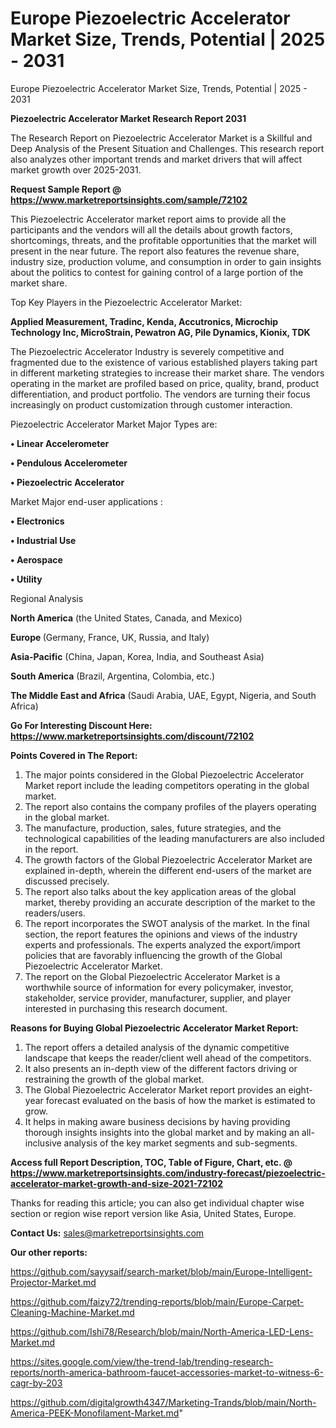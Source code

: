 # Europe Piezoelectric Accelerator Market Size, Trends, Potential | 2025 - 2031
Europe Piezoelectric Accelerator Market Size, Trends, Potential | 2025 - 2031

<strong>Piezoelectric Accelerator Market Research Report 2031</strong>

The Research Report on Piezoelectric Accelerator Market is a Skillful and Deep Analysis of the Present Situation and Challenges. This research report also analyzes other important trends and market drivers that will affect market growth over 2025-2031.

<strong>Request Sample Report @ <a href=https://www.marketreportsinsights.com/sample/72102>https://www.marketreportsinsights.com/sample/72102</a></strong>

This Piezoelectric Accelerator market report aims to provide all the participants and the vendors will all the details about growth factors, shortcomings, threats, and the profitable opportunities that the market will present in the near future. The report also features the revenue share, industry size, production volume, and consumption in order to gain insights about the politics to contest for gaining control of a large portion of the market share.

Top Key Players in the Piezoelectric Accelerator Market:

<strong>Applied Measurement, Tradinc, Kenda, Accutronics, Microchip Technology Inc, MicroStrain, Pewatron AG, Pile Dynamics, Kionix, TDK</strong>

The Piezoelectric Accelerator Industry is severely competitive and fragmented due to the existence of various established players taking part in different marketing strategies to increase their market share. The vendors operating in the market are profiled based on price, quality, brand, product differentiation, and product portfolio. The vendors are turning their focus increasingly on product customization through customer interaction.

Piezoelectric Accelerator Market Major Types are:

<strong>• Linear Accelerometer

• Pendulous Accelerometer

• Piezoelectric Accelerator</strong>

Market Major end-user applications :

<strong>• Electronics

• Industrial Use

• Aerospace

• Utility</strong>

Regional Analysis

</u><strong><b>North America</b></strong> (the United States, Canada, and Mexico)

<strong><b>Europe </b></strong>(Germany, France, UK, Russia, and Italy)

<strong><b>Asia-Pacific</b></strong> (China, Japan, Korea, India, and Southeast Asia)

<strong><b>South America</b></strong> (Brazil, Argentina, Colombia, etc.)

<strong><b>The Middle East and Africa</b></strong> (Saudi Arabia, UAE, Egypt, Nigeria, and South Africa)

<strong>Go For Interesting Discount Here: <a href=https://www.marketreportsinsights.com/discount/72102>https://www.marketreportsinsights.com/discount/72102</a></strong>

<strong>Points Covered in The Report:</strong>
<ol>
  <li>The major points considered in the Global Piezoelectric Accelerator Market report include the leading competitors operating in the global market.</li>
  <li>The report also contains the company profiles of the players operating in the global market.</li>
  <li>The manufacture, production, sales, future strategies, and the technological capabilities of the leading manufacturers are also included in the report.</li>
  <li>The growth factors of the Global Piezoelectric Accelerator Market are explained in-depth, wherein the different end-users of the market are discussed precisely.</li>
  <li>The report also talks about the key application areas of the global market, thereby providing an accurate description of the market to the readers/users.</li>
  <li>The report incorporates the SWOT analysis of the market. In the final section, the report features the opinions and views of the industry experts and professionals. The experts analyzed the export/import policies that are favorably influencing the growth of the Global Piezoelectric Accelerator Market.</li>
  <li>The report on the Global Piezoelectric Accelerator Market is a worthwhile source of information for every policymaker, investor, stakeholder, service provider, manufacturer, supplier, and player interested in purchasing this research document.</li>
</ol>
<strong>Reasons for Buying Global Piezoelectric Accelerator Market Report:</strong>

<ol>
  <li>The report offers a detailed analysis of the dynamic competitive landscape that keeps the reader/client well ahead of the competitors.</li>
  <li>It also presents an in-depth view of the different factors driving or restraining the growth of the global market.</li>
  <li>The Global Piezoelectric Accelerator Market report provides an eight-year forecast evaluated on the basis of how the market is estimated to grow.</li>
  <li>It helps in making aware business decisions by having providing thorough insights insights into the global market and by making an all-inclusive analysis of the key market segments and sub-segments.</li>
</ol>
<strong>Access full Report Description, TOC, Table of Figure, Chart, etc. @ <a href=https://www.marketreportsinsights.com/industry-forecast/piezoelectric-accelerator-market-growth-and-size-2021-72102>https://www.marketreportsinsights.com/industry-forecast/piezoelectric-accelerator-market-growth-and-size-2021-72102</a></strong>


Thanks for reading this article; you can also get individual chapter wise section or region wise report version like Asia, United States, Europe.

<strong>Contact Us:</strong>
sales@marketreportsinsights.com

<strong>Our other reports:</strong>

<a href=https://github.com/sayysaif/search-market/blob/main/Europe-Intelligent-Projector-Market.md>https://github.com/sayysaif/search-market/blob/main/Europe-Intelligent-Projector-Market.md</a>

<a href=https://github.com/faizy72/trending-reports/blob/main/Europe-Carpet-Cleaning-Machine-Market.md>https://github.com/faizy72/trending-reports/blob/main/Europe-Carpet-Cleaning-Machine-Market.md</a>

<a href=https://github.com/Ishi78/Research/blob/main/North-America-LED-Lens-Market.md>https://github.com/Ishi78/Research/blob/main/North-America-LED-Lens-Market.md</a>

<a href=https://sites.google.com/view/the-trend-lab/trending-research-reports/north-america-bathroom-faucet-accessories-market-to-witness-6-cagr-by-203>https://sites.google.com/view/the-trend-lab/trending-research-reports/north-america-bathroom-faucet-accessories-market-to-witness-6-cagr-by-203</a>

<a href=https://github.com/digitalgrowth4347/Marketing-Trands/blob/main/North-America-PEEK-Monofilament-Market.md>https://github.com/digitalgrowth4347/Marketing-Trands/blob/main/North-America-PEEK-Monofilament-Market.md</a>"

